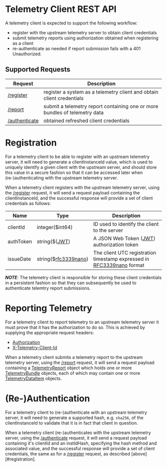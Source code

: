 # Telemetry Client REST API

A telemetry client is expected to support the following workflow:
* register with the upstream telemetry server to obtain client credentials
* submit telemetry reports using authorization obtained when registering as a client
* re-authenticate as needed if report submission fails with a 401 Unauthorized.

## Supported Requests

| Request | Description |
| ------- | ----------- |
| [/register](requests/register.md) | register a system as a telemetry client and obtain client credentials |
| [/report](requests/report.md) | submit a telemetry report containing one or more bundles of telemetry data |
| [/authenticate](requests/authenticate.md) | obtained refreshed client credentials |

# Registration
For a telemetry client to be able to register with an upstream telemetry
server, it will need to generate a clientInstanceId value, which is used
to uniquely identify a given client with the upstream server, and should
store this value in a secure fashion so that it can be accessed later when
(re-)authenticating with the upstream telemetry server.

When a telemetry client registers with the upstream telemetry server,
using the [/register](requests/register.md) request, it will send a request payload
containing the clientInstanceId, and the successful response will provide
a set of client credentials as follows:

| Name | Type | Description |
| ---- | ---- | ----------- |
| clientId | integer($int64) | ID used to identify the client to the server |
| authToken | string($([JWT](https://jwt.io/)) | A JSON Web Token ([JWT](https://jwt.io/)) authorization token |
| issueDate | string($[rfc3339nano](https://pkg.go.dev/time#pkg-constants)) | The client UTC registration timestamp expressed in<br>[RFC3339nano](https://pkg.go.dev/time#pkg-constants) format |

***NOTE***: The telemetry client is responsible for storing these client
credentials in a persistent fashion so that they can subsequently be
used to authenticate telemtry report submissions.

# Reporting Telemetry
For a telemetry client to report telemetry to an upstream telemetry
server it must prove that it has the authorization to do so. This is
achieved by supplying the appropriate request headers:

* [Authorization](headers/authorization.md)
* [X-Telemetry-Client-Id](headers/telemetry-client-id.md)

When a telemetry client submits a telemetry report to the upstream
telemetry server, using the [/report](requests/report.md)
request, it will send a request payload containing a
[TelemetryReport](structs/telemetryreport.md) object which holds one or
more [TelemetryBundle](structs/telemetrybundle.md) objects, each of which
may contain one or more [TelemetryDataItem](structs/telemetrydataitem.md)
objects.

# (Re-)Authentication
For a telemetry client to (re-)authenticate with an upstream telemetry
server, it will need to generate a supported hash, e.g. `sha256`, of the
clientInstanceId to validate that it is in fact that client in question.

When a telemetry client (re-)authenticates with the upstream telemetry
server, using the [/authenticate](requests/authenticate.md) request, it will
send a request payload containing it's clientId and an instIdHash,
specifying the hash method and associated value, and the successful
response will provide a set of client credentials, the same as for a
[/register](requests/register.md) request, as described [above][#registration].